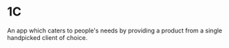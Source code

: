 # 1C
An app which caters to people's needs by providing a product from a single handpicked client of choice.
